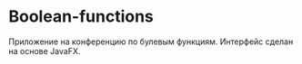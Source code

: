 # Boolean-functions
Приложение на конференцию по булевым функциям.
Интерфейс сделан на основе JavaFX.
